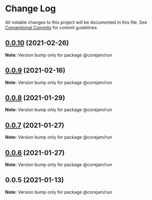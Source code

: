 # Change Log

All notable changes to this project will be documented in this file.
See [Conventional Commits](https://conventionalcommits.org) for commit guidelines.

## [0.0.10](https://github.com/corejam/corejam/compare/@corejam/run@0.0.9...@corejam/run@0.0.10) (2021-02-26)

**Note:** Version bump only for package @corejam/run





## [0.0.9](https://github.com/corejam/corejam/compare/@corejam/run@0.0.8...@corejam/run@0.0.9) (2021-02-16)

**Note:** Version bump only for package @corejam/run





## [0.0.8](https://github.com/corejam/corejam/compare/@corejam/run@0.0.7...@corejam/run@0.0.8) (2021-01-29)

**Note:** Version bump only for package @corejam/run





## [0.0.7](https://github.com/corejam/corejam/compare/@corejam/run@0.0.6...@corejam/run@0.0.7) (2021-01-27)

**Note:** Version bump only for package @corejam/run





## [0.0.6](https://github.com/corejam/corejam/compare/@corejam/run@0.0.5...@corejam/run@0.0.6) (2021-01-27)

**Note:** Version bump only for package @corejam/run





## 0.0.5 (2021-01-13)

**Note:** Version bump only for package @corejam/run
